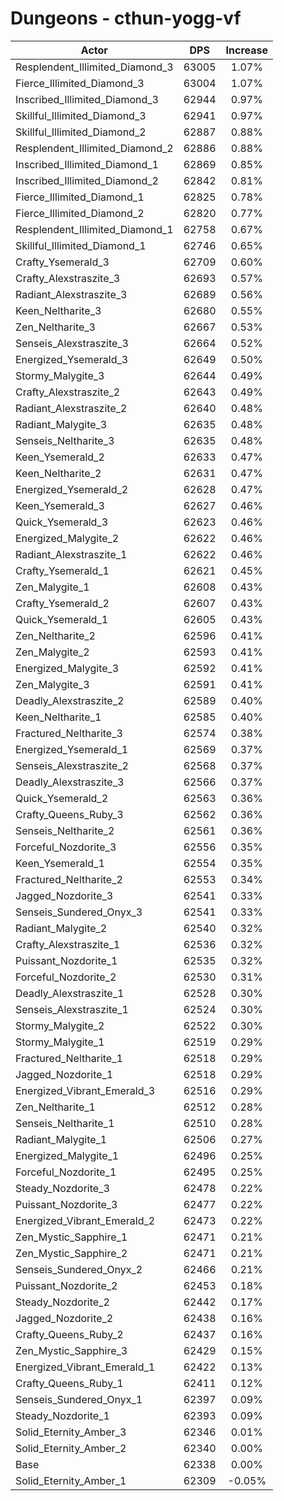 # Dungeons - cthun-yogg-vf
| Actor | DPS | Increase |
|---|:---:|:---:|
|Resplendent_Illimited_Diamond_3|63005|1.07%|
|Fierce_Illimited_Diamond_3|63004|1.07%|
|Inscribed_Illimited_Diamond_3|62944|0.97%|
|Skillful_Illimited_Diamond_3|62941|0.97%|
|Skillful_Illimited_Diamond_2|62887|0.88%|
|Resplendent_Illimited_Diamond_2|62886|0.88%|
|Inscribed_Illimited_Diamond_1|62869|0.85%|
|Inscribed_Illimited_Diamond_2|62842|0.81%|
|Fierce_Illimited_Diamond_1|62825|0.78%|
|Fierce_Illimited_Diamond_2|62820|0.77%|
|Resplendent_Illimited_Diamond_1|62758|0.67%|
|Skillful_Illimited_Diamond_1|62746|0.65%|
|Crafty_Ysemerald_3|62709|0.60%|
|Crafty_Alexstraszite_3|62693|0.57%|
|Radiant_Alexstraszite_3|62689|0.56%|
|Keen_Neltharite_3|62680|0.55%|
|Zen_Neltharite_3|62667|0.53%|
|Senseis_Alexstraszite_3|62664|0.52%|
|Energized_Ysemerald_3|62649|0.50%|
|Stormy_Malygite_3|62644|0.49%|
|Crafty_Alexstraszite_2|62643|0.49%|
|Radiant_Alexstraszite_2|62640|0.48%|
|Radiant_Malygite_3|62635|0.48%|
|Senseis_Neltharite_3|62635|0.48%|
|Keen_Ysemerald_2|62633|0.47%|
|Keen_Neltharite_2|62631|0.47%|
|Energized_Ysemerald_2|62628|0.47%|
|Keen_Ysemerald_3|62627|0.46%|
|Quick_Ysemerald_3|62623|0.46%|
|Energized_Malygite_2|62622|0.46%|
|Radiant_Alexstraszite_1|62622|0.46%|
|Crafty_Ysemerald_1|62621|0.45%|
|Zen_Malygite_1|62608|0.43%|
|Crafty_Ysemerald_2|62607|0.43%|
|Quick_Ysemerald_1|62605|0.43%|
|Zen_Neltharite_2|62596|0.41%|
|Zen_Malygite_2|62593|0.41%|
|Energized_Malygite_3|62592|0.41%|
|Zen_Malygite_3|62591|0.41%|
|Deadly_Alexstraszite_2|62589|0.40%|
|Keen_Neltharite_1|62585|0.40%|
|Fractured_Neltharite_3|62574|0.38%|
|Energized_Ysemerald_1|62569|0.37%|
|Senseis_Alexstraszite_2|62568|0.37%|
|Deadly_Alexstraszite_3|62566|0.37%|
|Quick_Ysemerald_2|62563|0.36%|
|Crafty_Queens_Ruby_3|62562|0.36%|
|Senseis_Neltharite_2|62561|0.36%|
|Forceful_Nozdorite_3|62556|0.35%|
|Keen_Ysemerald_1|62554|0.35%|
|Fractured_Neltharite_2|62553|0.34%|
|Jagged_Nozdorite_3|62541|0.33%|
|Senseis_Sundered_Onyx_3|62541|0.33%|
|Radiant_Malygite_2|62540|0.32%|
|Crafty_Alexstraszite_1|62536|0.32%|
|Puissant_Nozdorite_1|62535|0.32%|
|Forceful_Nozdorite_2|62530|0.31%|
|Deadly_Alexstraszite_1|62528|0.30%|
|Senseis_Alexstraszite_1|62524|0.30%|
|Stormy_Malygite_2|62522|0.30%|
|Stormy_Malygite_1|62519|0.29%|
|Fractured_Neltharite_1|62518|0.29%|
|Jagged_Nozdorite_1|62518|0.29%|
|Energized_Vibrant_Emerald_3|62516|0.29%|
|Zen_Neltharite_1|62512|0.28%|
|Senseis_Neltharite_1|62510|0.28%|
|Radiant_Malygite_1|62506|0.27%|
|Energized_Malygite_1|62496|0.25%|
|Forceful_Nozdorite_1|62495|0.25%|
|Steady_Nozdorite_3|62478|0.22%|
|Puissant_Nozdorite_3|62477|0.22%|
|Energized_Vibrant_Emerald_2|62473|0.22%|
|Zen_Mystic_Sapphire_1|62471|0.21%|
|Zen_Mystic_Sapphire_2|62471|0.21%|
|Senseis_Sundered_Onyx_2|62466|0.21%|
|Puissant_Nozdorite_2|62453|0.18%|
|Steady_Nozdorite_2|62442|0.17%|
|Jagged_Nozdorite_2|62438|0.16%|
|Crafty_Queens_Ruby_2|62437|0.16%|
|Zen_Mystic_Sapphire_3|62429|0.15%|
|Energized_Vibrant_Emerald_1|62422|0.13%|
|Crafty_Queens_Ruby_1|62411|0.12%|
|Senseis_Sundered_Onyx_1|62397|0.09%|
|Steady_Nozdorite_1|62393|0.09%|
|Solid_Eternity_Amber_3|62346|0.01%|
|Solid_Eternity_Amber_2|62340|0.00%|
|Base|62338|0.00%|
|Solid_Eternity_Amber_1|62309|-0.05%|
